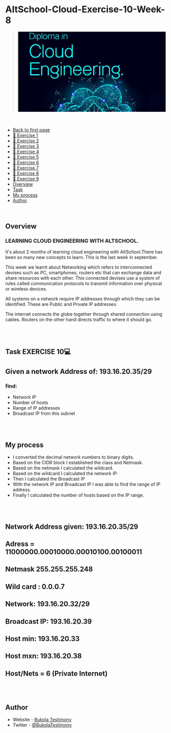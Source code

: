   # AltSchool-Cloud-Exercise-10-Week-8


> ![AltSchool Cloud Exercices](../cloud3.JPG) 

<br>

- [Back to first page](../README.md)
- [📔 Exercise 1](../README.md)
- [📔 Exercise 2](../Exercise-2/exercise2.md)
- [📔 Exercise 3](../Exercise-3/exercise3.md)
- [📔 Exercise 4](../Exercise-4/exercise4.md)
- [📔 Exercise 5](../Exercise-5/exercise5.md)
- [📔 Exercise 6](../Exercise-6/exercise6.md)
- [📔 Exercise 7](../Exercise-7/exercise7.md)
- [📔 Exercise 8](../Exercise-8/exercise8.md)
- [📔 Exercise 9](../Exercise-9/exercise9.md)
- [Overview](#overview) 
- [Task](#Task-EXERCISE-10) 
- [My process](#my-process)
- [Author](#author)


<br>

## Overview
### LEARNING CLOUD ENGINEERING WITH ALTSCHOOL.
<p>
It's about 2 months of learning cloud engineering with AltSchool.There has been so many new concepts to learn. This is the last week in september.
</p>

<p>This week we learnt about Networking which refers to interconnected devises such as PC, smartphones, routers etc that can exchange data and share resources with each other. This connected devises use a system of rules called communication protocols to transmit information over physical or wireless devices.  
</p>

<p>All systems on a network  require IP addresses through which they can be identified. These are Public and Private IP addresses.
</p>  
<p>The internet connects the globe together through shared connection using cables. Routers on the other hand directs traffic to where it should go.
</p>  

<br>
<br>


## Task EXERCISE 10💻

## Given a network Address of: 193.16.20.35/29 
### find: 
- Network IP 
- Number of hosts
- Range of IP addresses
- Broadcast IP from this subnet

<br>
<br>


## My process
- I converted the decimal network numbers to binary digits.
- Based on the CIDR block I established the class and Netmask.
- Based on the netmask I calculated the wildcard. 
- Based on the wildcard I calculated the network IP. 
- Then I calculated the Broadcast IP 
- With the network IP and Broadcast IP I was able to find the range of IP address.
- Finally I calculated the number of hosts based on the IP range.

<br>
<br>

## Network Address given: 193.16.20.35/29 

## Adress = 11000000.00010000.00010100.00100011

## Netmask 255.255.255.248

## Wild card : 0.0.0.7

## Network: 193.16.20.32/29

## Broadcast IP: 193.16.20.39

## Host min: 193.16.20.33

## Host mxn: 193.16.20.38

## Host/Nets = 6 (Private Internet)


<br>
<br>

## Author

- Website - [Bukola Testimony](https://bukola-testimony.github.io/My-Portfolio-website/)
- Twitter - [@BukolaTestimony](https://twitter.com/BukolaTestimony)





